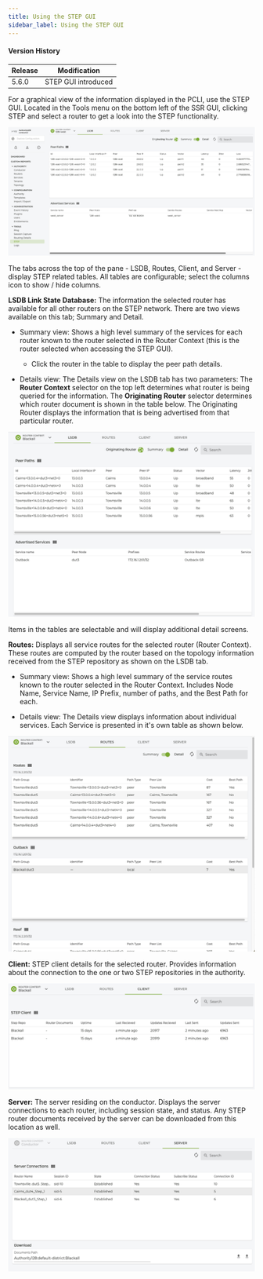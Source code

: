 ```yaml
---
title: Using the STEP GUI
sidebar_label: Using the STEP GUI
---
```

#### Version History
| Release | Modification                |
| ------- | --------------------------- |
| 5.6.0   | STEP GUI introduced |

For a graphical view of the information displayed in the PCLI, use the STEP GUI. Located in the Tools menu on the bottom left of the SSR GUI, clicking STEP and select a router to get a look into the STEP functionality.

![STEP GUI](/img/howto_step_gui1.png)

The tabs across the top of the pane - LSDB, Routes, Client, and Server - display STEP related tables. All tables are configurable; select the columns icon to show / hide columns.

**LSDB Link State Database:** The information the selected router has available for all other routers on the STEP network. There are two views available on this tab; Summary and Detail.

- Summary view: Shows a high level summary of the services for each router known to the router selected in the Router Context (this is the router selected when accessing the STEP GUI). 
    - Click the router in the table to display the peer path details.

- Details view: The Details view on the LSDB tab has two parameters:
The **Router Context** selector on the top left determines what router is being queried for the information.
The **Originating Router** selector determines which router document is shown in the table below. The Originating Router displays the information that is being advertised from that particular router.

![LSDB Details View](/img/howto_step_gui_lsdbDetails.png)

Items in the tables are selectable and will display additional detail screens. 

**Routes:** Displays all service routes for the selected router (Router Context). These routes are computed by the router based on the topology information received from the STEP repository as shown on the LSDB tab.

- Summary view: Shows a high level summary of the service routes known to the router selected in the Router Context. Includes Node Name, Service Name, IP Prefix, number of paths, and the Best Path for each.

- Details view: The Details view  displays information about individual services. Each Service is presented in it's own table as shown below. 

![Routes Detail View](/img/howto_step_gui_routeDetails.png)

**Client:** STEP client details for the selected router. Provides information about the connection to the one or two STEP repositories in the authority. 

![Client View](/img/howto_step_gui_client.png)

**Server:** The server residing on the conductor. Displays the server connections to each router, including session state, and status. Any STEP router documents received by the server can be downloaded from this location as well. 

![Server Details View](/img/howto_step_gui_server.png)